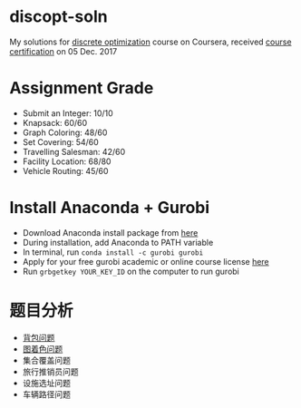 # discopt-soln
My solutions for 
[discrete optimization](https://www.coursera.org/learn/discrete-optimization/)
course on Coursera, received 
[course certification](https://www.coursera.org/account/accomplishments/certificate/L6ANQK3YG8C9)
on 05 Dec. 2017

# Assignment Grade
* Submit an Integer: 10/10
* Knapsack: 60/60
* Graph Coloring: 48/60
* Set Covering: 54/60
* Travelling Salesman: 42/60
* Facility Location: 68/80
* Vehicle Routing: 45/60

# Install Anaconda + Gurobi
* Download Anaconda install package from 
  [here](https://www.anaconda.com/download/)
* During installation, add Anaconda to PATH variable
* In terminal, run ```conda install -c gurobi gurobi```
* Apply for your free gurobi academic or online course license
  [here](http://www.gurobi.com/downloads/download-center)
* Run ```grbgetkey YOUR_KEY_ID``` on the computer to run gurobi

# 题目分析
* [背包问题](https://ufjfeng.github.io/2017/12/06/Discrete-Optimization-Note-1-Knapsack/)
* [图着色问题](https://ufjfeng.github.io/2018/04/30/Discrete-Optimization-Note-2-Graph-Coloring/)
* 集合覆盖问题
* 旅行推销员问题
* 设施选址问题
* 车辆路径问题
